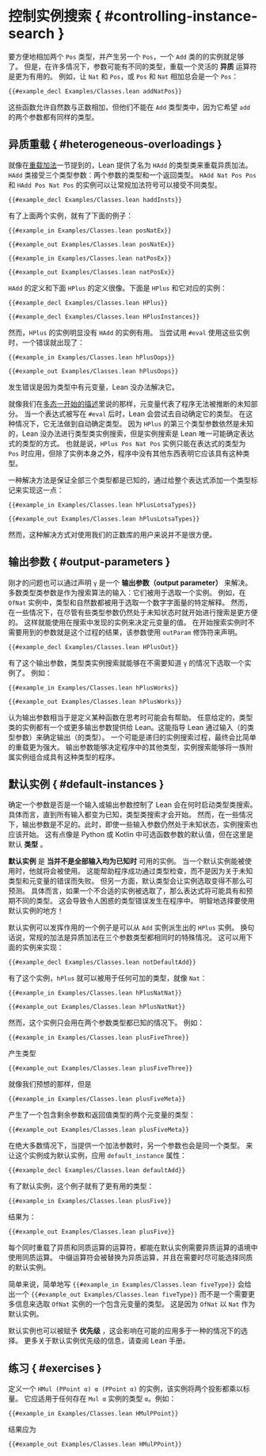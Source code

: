 <!--
# Controlling Instance Search
-->

# 控制实例搜索 { #controlling-instance-search }

<!--
An instance of the `Add` class is sufficient to allow two expressions with type `Pos` to be conveniently added, producing another `Pos`.
However, in many cases, it can be useful to be more flexible and allow _heterogeneous_ operator overloading, where the arguments may have different types.
For example, adding a `Nat` to a `Pos` or a `Pos` to a `Nat` will always yield a `Pos`:
-->

要方便地相加两个 `Pos` 类型，并产生另一个 `Pos`，一个 `Add` 类的的实例就足够了。
但是，在许多情况下，参数可能有不同的类型，重载一个灵活的 **异质** 运算符是更为有用的。
例如，让 `Nat` 和 `Pos`，或 `Pos` 和 `Nat` 相加总会是一个 `Pos`：

```lean
{{#example_decl Examples/Classes.lean addNatPos}}
```
<!--
These functions allow natural numbers to be added to positive numbers, but they cannot be used with the `Add` type class, which expects both arguments to `add` to have the same type.
-->

这些函数允许自然数与正数相加，但他们不能在 `Add` 类型类中，因为它希望 `add` 的两个参数都有同样的类型。

<!--
## Heterogeneous Overloadings
-->

## 异质重载 { #heterogeneous-overloadings }

<!--
As mentioned in the section on [overloaded addition](pos.md#overloaded-addition), Lean provides a type class called `HAdd` for overloading addition heterogeneously.
The `HAdd` class takes three type parameters: the two argument types and the return type.
Instances of `HAdd Nat Pos Pos` and `HAdd Pos Nat Pos` allow ordinary addition notation to be used to mix the types:
-->

就像在[重载加法](./pos#overloaded-addition)一节提到的，Lean 提供了名为 `HAdd` 的类型类来重载异质加法。
`HAdd` 类接受三个类型参数：两个参数的类型和一个返回类型。
`HAdd Nat Pos Pos` 和 `HAdd Pos Nat Pos` 的实例可以让常规加法符号可以接受不同类型。

```lean
{{#example_decl Examples/Classes.lean haddInsts}}
```
<!--
Given the above two instances, the following examples work:
-->

有了上面两个实例，就有了下面的例子：

```lean
{{#example_in Examples/Classes.lean posNatEx}}
```
```output info
{{#example_out Examples/Classes.lean posNatEx}}
```
```lean
{{#example_in Examples/Classes.lean natPosEx}}
```
```output info
{{#example_out Examples/Classes.lean natPosEx}}
```

<!--
The definition of the `HAdd` type class is very much like the following definition of `HPlus` with the corresponding instances:
-->

`HAdd` 的定义和下面 `HPlus` 的定义很像。下面是 `HPlus` 和它对应的实例：

```lean
{{#example_decl Examples/Classes.lean HPlus}}

{{#example_decl Examples/Classes.lean HPlusInstances}}
```
<!--
However, instances of `HPlus` are significantly less useful than instances of `HAdd`.
When attempting to use these instances with `#eval`, an error occurs:
-->

然而，`HPlus` 的实例明显没有 `HAdd` 的实例有用。
当尝试用 `#eval` 使用这些实例时，一个错误就出现了：
```lean
{{#example_in Examples/Classes.lean hPlusOops}}
```
```output error
{{#example_out Examples/Classes.lean hPlusOops}}
```
<!--
This happens because there is a metavariable in the type, and Lean has no way to solve it.
-->

发生错误是因为类型中有元变量，Lean 没办法解决它。

<!--
As discussed in [the initial description of polymorphism](../getting-to-know/polymorphism.md), metavariables represent unknown parts of a program that could not be inferred.
When an expression is written following `#eval`, Lean attempts to determine its type automatically.
In this case, it could not.
Because the third type parameter for `HPlus` was unknown, Lean couldn't carry out type class instance search, but instance search is the only way that Lean could determine the expression's type.
That is, the `HPlus Pos Nat Pos` instance can only apply if the expression should have type `Pos`, but there's nothing in the program other than the instance itself to indicate that it should have this type.
-->

就像我们在[多态一开始的描述](../getting-to-know/polymorphism.md)里说的那样，元变量代表了程序无法被推断的未知部分。
当一个表达式被写在 `#eval` 后时，Lean 会尝试去自动确定它的类型。
在这种情况下，它无法做到自动确定类型。
因为 `HPlus` 的第三个类型参数依然是未知的，Lean 没办法进行类型类实例搜索，但是实例搜索是 Lean 唯一可能确定表达式的类型的方式。
也就是说，`HPlus Pos Nat Pos` 实例只能在表达式的类型为 `Pos` 时应用，但除了实例本身之外，程序中没有其他东西表明它应该具有这种类型。

<!--
One solution to the problem is to ensure that all three types are available by adding a type annotation to the whole expression:
-->

一种解决方法是保证全部三个类型都是已知的，通过给整个表达式添加一个类型标记来实现这一点：
```lean
{{#example_in Examples/Classes.lean hPlusLotsaTypes}}
```
```output info
{{#example_out Examples/Classes.lean hPlusLotsaTypes}}
```
<!--
However, this solution is not very convenient for users of the positive number library.
-->

然而，这种解决方式对使用我们的正数库的用户来说并不是很方便。


<!--
## Output Parameters
-->

## 输出参数 { #output-parameters }

<!--
This problem can also be solved by declaring `γ` to be an _output parameter_.
Most type class parameters are inputs to the search algorithm: they are used to select an instance.
For example, in an `OfNat` instance, both the type and the natural number are used to select a particular interpretation of a natural number literal.
However, in some cases, it can be convenient to start the search process even when some of the type parameters are not yet known, and use the instances that are discovered in the search to determine values for metavariables.
The parameters that aren't needed to start instance search are outputs of the process, which is declared with the `outParam` modifier:
-->

刚才的问题也可以通过声明 `γ` 是一个 **输出参数（output parameter）** 来解决。
多数类型类参数是作为搜索算法的输入：它们被用于选取一个实例。
例如，在 `OfNat` 实例中，类型和自然数都被用于选取一个数字字面量的特定解释。
然而，在一些情况下，在尽管有些类型参数仍然处于未知状态时就开始进行搜索是更方便的。
这样就能使用在搜索中发现的实例来决定元变量的值。
在开始搜索实例时不需要用到的参数就是这个过程的结果，该参数使用 `outParam` 修饰符来声明。
```lean
{{#example_decl Examples/Classes.lean HPlusOut}}
```

<!--
With this output parameter, type class instance search is able to select an instance without knowing `γ` in advance.
For instance:
-->

有了这个输出参数，类型类实例搜索就能够在不需要知道 `γ` 的情况下选取一个实例了。
例如：
```lean
{{#example_in Examples/Classes.lean hPlusWorks}}
```
```output info
{{#example_out Examples/Classes.lean hPlusWorks}}
```

<!--
It might be helpful to think of output parameters as defining a kind of function.
Any given instance of a type class that has one or more output parameters provides Lean with instructions for determining the outputs from the inputs.
The process of searching for an instance, possibly recursively, ends up being more powerful than mere overloading.
Output parameters can determine other types in the program, and instance search can assemble a collection of underlying instances into a program that has this type.
-->

认为输出参数相当于是定义某种函数在思考时可能会有帮助。
任意给定的，类型类的实例都有一个或更多输出参数提供给 Lean。这能指导 Lean 通过输入（的类型参数）来确定输出（的类型）。
一个可能是递归的实例搜索过程，最终会比简单的重载更为强大。
输出参数能够决定程序中的其他类型，实例搜索能够将一族附属实例组合成具有这种类型的程序。

<!--
## Default Instances
-->

## 默认实例 { #default-instances }

<!--
Deciding whether a parameter is an input or an output controls the circumstances under which Lean will initiate type class search.
In particular, type class search does not occur until all inputs are known.
However, in some cases, output parameters are not enough, and instance search should also occur when some inputs are unknown.
This is a bit like default values for optional function arguments in Python or Kotlin, except default _types_ are being selected.
-->

确定一个参数是否是一个输入或输出参数控制了 Lean 会在何时启动类型类搜索。
具体而言，直到所有输入都变为已知，类型类搜索才会开始。
然而，在一些情况下，输出参数是不足的。此时，即使一些输入参数仍然处于未知状态，实例搜索也应该开始。
这有点像是 Python 或 Kotlin 中可选函数参数的默认值，但在这里是默认 **类型** 。

<!--
_Default instances_ are instances that are available for instance search _even when not all their inputs are known_.
When one of these instances can be used, it will be used.
This can cause programs to successfully type check, rather than failing with errors related to unknown types and metavariables.
On the other hand, default instances can make instance selection less predictable.
In particular, if an undesired default instance is selected, then an expression may have a different type than expected, which can cause confusing type errors to occur elsewhere in the program.
Be selective about where default instances are used!
-->

**默认实例** 是 **当并不是全部输入均为已知时** 可用的实例。
当一个默认实例能被使用时，他就将会被使用。
这能帮助程序成功通过类型检查，而不是因为关于未知类型和元变量的错误而失败。
但另一方面，默认类型会让实例选取变得不那么可预测。
具体而言，如果一个不合适的实例被选取了，那么表达式将可能具有和预期不同的类型。
这会导致令人困惑的类型错误发生在程序中。
明智地选择要使用默认实例的地方！

<!--
One example of where default instances can be useful is an instance of `HPlus` that can be derived from an `Add` instance.
In other words, ordinary addition is a special case of heterogeneous addition in which all three types happen to be the same.
This can be implemented using the following instance:
-->

默认实例可以发挥作用的一个例子是可以从 `Add` 实例派生出的 `HPlus` 实例。
换句话说，常规的加法是异质加法在三个参数类型都相同时的特殊情况。
这可以用下面的实例来实现：
```lean
{{#example_decl Examples/Classes.lean notDefaultAdd}}
```
<!--
With this instance, `hPlus` can be used for any addable type, like `Nat`:
-->

有了这个实例，`hPlus` 就可以被用于任何可加的类型，就像 `Nat`：
```lean
{{#example_in Examples/Classes.lean hPlusNatNat}}
```
```output info
{{#example_out Examples/Classes.lean hPlusNatNat}}
```

<!--
However, this instance will only be used in situations where the types of both arguments are known.
For example,
-->

然而，这个实例只会用在两个参数类型都已知的情况下。
例如：
```lean
{{#example_in Examples/Classes.lean plusFiveThree}}
```
<!--
yields the type
-->

产生类型
```output info
{{#example_out Examples/Classes.lean plusFiveThree}}
```
<!--
as expected, but
-->

就像我们预想的那样，但是
```lean
{{#example_in Examples/Classes.lean plusFiveMeta}}
```
<!--
yields a type that contains two metavariables, one for the remaining argument and one for the return type:
-->

产生了一个包含剩余参数和返回值类型的两个元变量的类型：
```output info
{{#example_out Examples/Classes.lean plusFiveMeta}}
```

<!--
In the vast majority of cases, when someone supplies one argument to addition, the other argument will have the same type.
To make this instance into a default instance, apply the `default_instance` attribute:
-->

在绝大多数情况下，当提供一个加法参数时，另一个参数也会是同一个类型。
来让这个实例成为默认实例，应用 `default_instance` 属性：
```lean
{{#example_decl Examples/Classes.lean defaultAdd}}
```
<!--
With this default instance, the example has a more useful type:
-->

有了默认实例，这个例子就有了更有用的类型：
```lean
{{#example_in Examples/Classes.lean plusFive}}
```
<!--
yields
-->

结果为：
```output info
{{#example_out Examples/Classes.lean plusFive}}
```

<!--
Each operator that exists in overloadable heterogeneous and homogeneous versions follows the pattern of a default instance that allows the homogeneous version to be used in contexts where the heterogeneous is expected.
The infix operator is replaced with a call to the heterogeneous version, and the homogeneous default instance is selected when possible.
-->

每个同时重载了异质和同质运算的运算符，都能在默认实例需要异质运算的语境中使用同质运算。
中缀运算符会被替换为异质运算，并且在需要时尽可能选择同质的默认实例。

<!--
Similarly, simply writing `{{#example_in Examples/Classes.lean fiveType}}` gives a `{{#example_out Examples/Classes.lean fiveType}}` rather than a type with a metavariable that is waiting for more information in order to select an `OfNat` instance.
This is because the `OfNat` instance for `Nat` is a default instance.
-->

简单来说，简单地写 `{{#example_in Examples/Classes.lean fiveType}}` 会给出一个 `{{#example_out Examples/Classes.lean fiveType}}` 而不是一个需要更多信息来选取 `OfNat` 实例的一个包含元变量的类型。
这是因为 `OfNat` 以 `Nat` 作为默认实例。

<!--
Default instances can also be assigned _priorities_ that affect which will be chosen in situations where more than one might apply.
For more information on default instance priorities, please consult the Lean manual.
-->

默认实例也可以被赋予 **优先级** ，这会影响在可能的应用多于一种的情况下的选择。
更多关于默认实例优先级的信息，请查阅 Lean 手册。


<!--
## Exercises
-->

## 练习 { #exercises }

<!--
Define an instance of `HMul (PPoint α) α (PPoint α)` that multiplies both projections by the scalar.
It should work for any type `α` for which there is a `Mul α` instance.
For example,
-->

定义一个 `HMul (PPoint α) α (PPoint α)` 的实例，该实例将两个投影都乘以标量。
它应适用于任何存在 `Mul α` 实例的类型 `α`。例如：
```lean
{{#example_in Examples/Classes.lean HMulPPoint}}
```
<!--
should yield
-->

结果应为
```output info
{{#example_out Examples/Classes.lean HMulPPoint}}
```